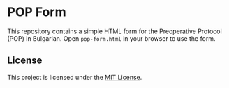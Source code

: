 # POP Form

This repository contains a simple HTML form for the Preoperative Protocol (POP) in Bulgarian. Open `pop-form.html` in your browser to use the form.

## License

This project is licensed under the [MIT License](LICENSE).
